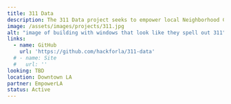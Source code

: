 ```yaml
---
title: 311 Data
description: The 311 Data project seeks to empower local Neighborhood Councils to improve the ideation and analysis of their initiatives using the wealth of publicly available 311 data.
image: /assets/images/projects/311.jpg
alt: "image of building with windows that look like they spell out 311"
links: 
  - name: GitHub
    url: 'https://github.com/hackforla/311-data'
  # - name: Site
  #   url: ''
looking: TBD
location: Downtown LA
partner: EmpowerLA
status: Active
---
```

